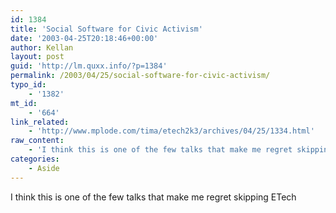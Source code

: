 ```yaml
---
id: 1384
title: 'Social Software for Civic Activism'
date: '2003-04-25T20:18:46+00:00'
author: Kellan
layout: post
guid: 'http://lm.quxx.info/?p=1384'
permalink: /2003/04/25/social-software-for-civic-activism/
typo_id:
    - '1382'
mt_id:
    - '664'
link_related:
    - 'http://www.mplode.com/tima/etech2k3/archives/04/25/1334.html'
raw_content:
    - 'I think this is one of the few talks that make me regret skipping ETech'
categories:
    - Aside
---
```


I think this is one of the few talks that make me regret skipping ETech